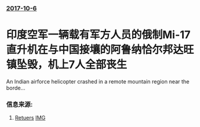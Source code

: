 ### [2017-10-6](/news/2017/10/6/index.md)

##### 
# 印度空军一辆载有军方人员的俄制Mi-17直升机在与中国接壤的阿鲁纳恰尔邦达旺镇坠毁，机上7人全部丧生 

An Indian airforce helicopter crashed in a remote mountain region near the borde...


### 信息来源:

1. [Retuers](http://www.reuters.com/article/us-india-crash/indian-military-helicopter-crashes-near-china-border-seven-dead-idUSKBN1CB0JJ?il=0) [IMG](https://s4.reutersmedia.net/resources_v2/images/rcom-default.png)
